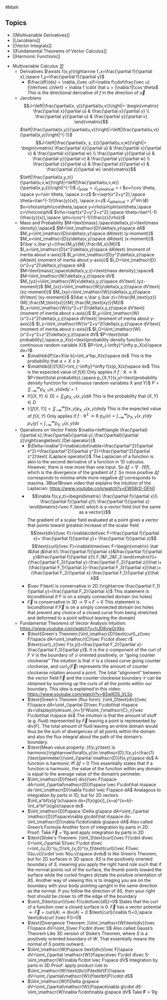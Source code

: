 #Math
## Topics
* [[Multivariable Derivatives]]
* [[Jacobians]]
* [[Vector Integrals]]
* [[Fundamental Theorems of Vector Calculus]]
* [[Harmonic Functions]]


- Multivariable Calculus $\iiint$
	- Derivatives
		$\exists f(x,y)\rightarrow f_x=\frac{\partial f}{\partial x},\space f_y=\frac{\partial f}{\partial y}$
		- $\frac{df}{ds} = \nabla_{\vec u}f=\nabla f\cdot\frac{\vec u}{\Vert\vec u\Vert} = \nabla f \cdot \hat u = |\nabla f|\cos \theta$
			This is the directional derivative of $f$ in the direction of $\vec u$
	- Jacobians
		$$J=\left|\frac{\partial(x, y)}{\partial(u,v)}\right|=
		\begin{vmatrix}
		\frac{\partial x}{\partial u} & \frac{\partial x}{\partial v} \\
		\frac{\partial y}{\partial u} & \frac{\partial y}{\partial v}
		\end{vmatrix}$$
		$\left|\frac{\partial(x,y)}{\partial(u,v)}\right|=\left|\frac{\partial(u,v)}{\partial(x,y)}\right|^{-1}$
		$$J=\left|\frac{\partial(x, y, z)}{\partial(u,v,w)}\right|=
		\begin{vmatrix}
		\frac{\partial x}{\partial u} & \frac{\partial x}{\partial v} & \frac{\partial x}{\partial w} \\
		\frac{\partial y}{\partial u} & \frac{\partial y}{\partial v} & \frac{\partial y}{\partial w} \\
		\frac{\partial z}{\partial u} & \frac{\partial z}{\partial v} & \frac{\partial z}{\partial w} 
		\end{vmatrix}$$
		$\left|\frac{\partial(x,y,z)}{\partial(u,v,w)}\right|=\left|\frac{\partial(u,v,w)}{\partial(x,y,z)}\right|^{-1}$
		$J_{\text{polar}}=J_{\text{cylindrical}}=r$
		$x=r\cos \theta, \space y=r\sin \theta, \space z=z$
		$r=\sqrt{x^2+y^2},\space \theta=\tan^{-1}(\frac{y}{x}), \space z=z$
		$J_{\text{spherical}}=\rho^2\sin(\phi)$
		$x=\rho\sin\phi\cos\theta,\space y=\rho\sin\phi\sin\theta,\space z=\rho\cos\phi$
		$\rho=\sqrt{x^2+y^2+z^2},\space \theta=\tan^{-1}(\frac{y}{x}),\space \phi=\cos^{-1}(\frac{z}{\rho})$
	- Mass and Probability
		$M=\text{mass},\space\delta(x,y)=\text{mass density},\space$ 
		$M=\iint_\mathscr{D}\delta(x,y)\space dA$
		$M_y=\iint_\mathscr{D}x\delta(x,y)\space dA\text{ (y-moment)}$
		$M_x=\iint_\mathscr{D}y\delta(x,y)\space dA\text{ (x-moment)}$
		$(\bar x,\bar y)=(\frac{M_y}{M},\frac{M_x}{M})$
		$I_x=\iint_\mathscr{D}x^2\delta(x,y)\space dA\text{ (moment of inertia about x-axis)}$
		$I_y=\iint_\mathscr{D}y^2\delta(x,y)\space dA\text{ (moment of inertia about y-axis)}$
		$I_O=\iint_\mathscr{D}(x^2+y^2)\delta(x,y)\space dA$
		$M=\text{mass},\space\delta(x,y,z)=\text{mass density},\space$ 
		$M=\iiint_\mathscr{W}\delta(x,y,z)\space dV$
		$M_{yz}=\iiint_\mathscr{W}x\delta(x,y,z)\space dV\text{ (yz-moment)}$
		$M_{xz}=\iiint_\mathscr{W}y\delta(x,y,z)\space dV\text{ (xz-moment)}$
		$M_{xy}=\iiint_\mathscr{W}z\delta(x,y,z)\space dV\text{ (xy-moment)}$
		$(\bar x,\bar y,\bar z)=(\frac{M_\text{yz}}{M},\frac{M_\text{xz}}{M},\frac{M_\text{xy}}{M})$
		$I_x=\iiint_\mathscr{W}(y^2+z^2)\delta(x,y,z)\space dV\text{ (moment of inertia about x-axis)}$
		$I_y=\iiint_\mathscr{W}(x^2+z^2)\delta(x,y,z)\space dV\text{ (moment of inertia about y-axis)}$
		$I_z=\iiint_\mathscr{W}(x^2+y^2)\delta(x,y,z)\space dV\text{ (moment of inertia about z-axis)}$
		$I_O=\iiint_\mathscr{W}(x^2+y^2+z^2)\delta(x,y,z)\space dV$
		$P=\text{total probability},\space p_X(x)=\text{probability density function for continuous random variable X}$
		$P=\int_{-\infty}^\infty p_X(x)\space dx=1$
		- $\mathbb{P}[a<X\le b]=\int_a^bp_X(x)\space dx$
			This is the probability that $a<X\le b$
		- $\mathbb{E}[f(X)]=\int_{-\infty}^\infty f(x)p_X(x)\space dx$
			This is the expected value of $f(X)$
			Only applies if $f:\mathbb{R}\rightarrow\mathbb{R}$
		$P=\text{total probability},\space p_{X,Y}(x,y)=\text{probability density function for continuous random variables X and Y}$
		$P=\iint_{-\infty}^\infty p_{X,Y}(x,y)dxdy=1$
		- $\mathbb{P}[(X,Y)\in D]=\iint_Dp_{X,Y}(x,y)dA$
			This is the probability that $(X,Y)\in D$
		- $\mathbb{E}[f(X,Y)]=\iint_{-\infty}^\infty f(x,y)p_{X,Y}(x,y)dxdy$
			This is the expected value of $f(X,Y)$
			Only applies if $f:\mathbb{R}^2\rightarrow\mathbb{R}$
		$p_X(x)=\int_{-\infty}^\infty p_{X,Y}(x,y)dy$
		$p_Y(y)=\int_{-\infty}^\infty p_{X,Y}(x,y)dx$
	- Operations on Vector Fields
		$\nabla=\left\langle \frac{\partial}{\partial x},\frac{\partial}{\partial y},\frac{\partial}{\partial z}\right\rangle\text{ (Del operator)}$
		- $\Delta=\nabla^2=\nabla\cdot\nabla=\frac{\partial^2}{\partial x^2}+\frac{\partial^2}{\partial y^2}+\frac{\partial^2}{\partial z^2}\text{ (Laplace operator)}$
			The Laplacian of a function is akin to the second derivative of a function in 1D calculus. However, there is now more than one input. So $\Delta f=\nabla\cdot(\nabla f)$, which is the divergence of the gradient of $f$. So more positive $\Delta f$ corresponds to minima while more negative $\Delta f$ corresponds to maxima.
			3Blue1Brown video that explains the intuition of the Laplacian:
			https://www.youtube.com/watch?v=EW08rD-GFh0
		- $$\nabla f(x,y,z)=\begin{bmatrix}
		\frac{\partial f}{\partial x}\\
		\frac{\partial f}{\partial y}\\
		\frac{\partial f}{\partial z}
		\end{bmatrix}=\vec F,\text{ which is a vector field (not the same as a vector)}$$
			The gradient of a scalar field evaluated at a point gives a vector that points toward greatest increase of the scalar field
		$$\text{div}(\vec F)=\nabla\cdot\vec F=\frac{\partial f}{\partial x}+
		\frac{\partial f}{\partial y}+
		\frac{\partial f}{\partial z}$$
		$$\text{curl}(\vec F)=\nabla\times\vec F=\begin{vmatrix}
		\hat i&\hat j&\hat k\\
		\frac{\partial f}{\partial x}&\frac{\partial f}{\partial y}&\frac{\partial f}{\partial z}\\
		F_1&F_2&F_3
		\end{vmatrix}\\=(\frac{\partial F_3}{\partial y}-\frac{\partial F_2}{\partial z})\hat i+(\frac{\partial F_1}{\partial z}-\frac{\partial F_3}{\partial x})\hat j+(\frac{\partial F_2}{\partial x}-\frac{\partial F_1}{\partial y})\hat k$$
		- $\vec F\text{ is conservative in 2D }\rightarrow \frac{\partial F_1}{\partial y}=\frac{\partial F_2}{\partial x}$
			This statement is biconditional if $F$ is on a simply connected domain (no holes)
		- $\vec F\text{ is conservative in 3D}\rightarrow\nabla\times F=0$
			This statement is biconditional if $\vec F$ is on a simply connected domain (no holes that prevent any choice of a closed curve from being stretched and deformed to a point without leaving the domain)
	- Fundamental Theorems of Vector Analysis
		Intuition: https://www.youtube.com/watch?v=hJD8ywGrXks
		- $\text{Green's Theorem:}\iint_\mathscr{D}\text{curl}_z(\vec F)\space dA=\oint_\mathscr{C}\vec F\cdot d\vec r$
			$\text{curl}_z(\vec F(x,y))=\frac{\partial F_2}{\partial x}-\frac{\partial F_1}{\partial y}$. It is the z-component of the curl of $F$ 
			$\mathscr{C}$ is the boundary of $\mathscr{D}$ oriented positively, or “going counter clockwise”
			The intuition is that $\mathscr{C}$ is a closed curve going counter clockwise, and $\text{curl}_z(\vec F)$ represents the amount of counter clockwise rotation around a point. The total “alignment” between the vector field $\vec F$ and the counter clockwise boundary $\mathscr{C}$ can be obtained by summing up the curls of all the points within our boundary. This idea is explained in this video:
			https://www.youtube.com/watch?v=8SwKD5_VL5o
		- $\text{Green's Theorem (flux form): }\iint_D\text{div}(\vec F)\space dA=\oint_{\partial D}\vec F\cdot\hat n\space ds=\displaystyle\sum_{n=1}^N\oint_{\mathscr{C}_n}\vec F\cdot\hat n\space ds$
			The intuition is that the amount of stuff (e.g. fluid) represented by $\vec F$ leaving a point is represented by $\text{div}(F)$. The total amount of fluid leaving an entire domain would thus be the sum of divergences of all points within the domain and also the flux integral about the path of the domain’s boundary.
		- $\text{Mean value property: }f(x,y)\text{ is harmonic}\rightarrow\forall(x,y)\in \mathscr{D},f(x,y)=\frac{1}{\text{perimeter}}\oint_{\partial \mathscr{D}}f(x,y)\space ds$
			A function is harmonic iff $\Delta f=0$
			This essentially states that if a function is harmonic, the value of the function within any domain is equal to the average value of the domain’s perimeter.
		- $\iint_\mathscr{D}f\text{ div}(\vec F)\space dA=\oint_{\partial\mathscr{D}}f\space \vec F\cdot\hat n\space ds-\iint_\mathscr{D}\nabla f\cdot \vec F\space dA$
			Analagous to integration by parts in 1D, but for 2D vectors
			$\int_a^bf(x)g'(x)\space dx=[f(x)g(x)]_{x=a}^{x=b}-\int_a^bf'(x)g(x)\space dx$
		- $\iint_\mathscr{D}f\space \Delta g\space dA=\oint_{\partial \mathscr{D}}f\space\nabla g\cdot\hat n\space ds-\iint_\mathscr{D}\nabla f\cdot\nabla g\space dA$
			Also called Green’s Formula
			Another form of integration by parts in 2D.
			Proof: Take $\vec F=\nabla g$ and apply integration by parts in 2D
		- $\text{Stoke's Theorem: }\iint_S\text{curl}(\vec F)\cdot d\vec S=\oint_{\partial S}\vec F\cdot  d\vec r=\int_{u_0}^{u_f}\int_{v_0}^{v_f}\text{curl}(\vec F(\vec G(u,v)))\cdot \vec N(u,v)\space dvdu$
			Is like Green’s Theorem, but for 2D surfaces in 3D space.
			$\partial S$ is the positively oriented boundary of $S$, meaning you apply the right hand rule such that if the normal points out of the surface, the thumb points toward the surface while the curled fingers dictate the positive orientation of $\partial S$. Another way of viewing this is to imaging you are on the boundary with your body pointing upright in the same direction as the normal. If you follow the direction of $\partial S$, then your right foot should be closer to off the edge of the boundary
		- $\oint_S\text{curl}(\vec F)\cdot\vec{dS}=0$
			States that the curl of a function over a closed surface is $0$.
		$\vec F\text{ has a vector potential  }\leftarrow\vec F=\text{curl}(A)\rightarrow\text{div}(A)=0$
		$\text{curl}(\nabla f)=0,\space \text{div(curl }\vec F))=0$
		- $\text{Divergence Theorem: }\iiint_\mathscr{W}\text{div}(\vec F)\space dV=\oint_S\vec F\cdot d\vec S$
			Also called Gauss’s Theorem
			Like 3D version of Stoke’s Theorem, where $S$ is a positively oriented boundary of $W$. That essentially means the normal of $S$ points outward.
		- $\iiint_\mathscr{W}f\space \text{div}(\vec F)\space dV=\oint_{\partial \mathscr{W}}f\space\vec F\cdot d\vec S-\iiint_\mathscr{W}\nabla f\cdot \vec F\space dV$
			Integration by parts in 3D
			Proof: apply product rule to $\iiint_\mathscr{W}\text{div}(f\textbf{F})\space dV=\oint_{\partial\mathscr{W}}f\textbf{F}\cdot dS$
		- $\iiint_\mathscr{W}f\Delta g\space dV=\oint_{\partial\mathscr{W}}f\space\nabla g\cdot dS-\iiint_\mathscr{W}\nabla f\cdot\nabla g\space dV$
			Take $\textbf{F}=\nabla g$